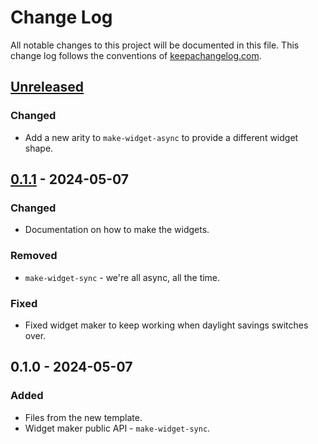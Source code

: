 # Change Log
All notable changes to this project will be documented in this file. This change log follows the conventions of [keepachangelog.com](http://keepachangelog.com/).

## [Unreleased]
### Changed
- Add a new arity to `make-widget-async` to provide a different widget shape.

## [0.1.1] - 2024-05-07
### Changed
- Documentation on how to make the widgets.

### Removed
- `make-widget-sync` - we're all async, all the time.

### Fixed
- Fixed widget maker to keep working when daylight savings switches over.

## 0.1.0 - 2024-05-07
### Added
- Files from the new template.
- Widget maker public API - `make-widget-sync`.

[Unreleased]: https://sourcehost.site/your-name/cashcloj/compare/0.1.1...HEAD
[0.1.1]: https://sourcehost.site/your-name/cashcloj/compare/0.1.0...0.1.1
